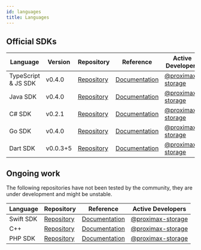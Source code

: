 ```yaml
---
id: languages
title: Languages
---
```


## Official SDKs

**Language** | **Version**	| **Repository** |	**Reference** |	**Active Developers**
-------------|--|---------------|-------------------|----------------------------
TypeScript & JS SDK | v0.4.0	| [Repository](https://github.com/proximax-storage/tsjs-xpx-chain-sdk ) |	[Documentation](https://proximax-storage.github.io/tsjs-xpx-chain-sdk/wiki) |	[@proximax-storage](https://github.com/proximax-storage)
Java SDK | v0.4.0 | [Repository](https://github.com/proximax-storage/java-xpx-chain-sdk) |	[Documentation](https://proximax-storage.github.io/java-xpx-chain-sdk/wiki) |	[@proximax-storage](https://github.com/proximax-storage)
C# SDK 	| v0.2.1 | [Repository](https://github.com/proximax-storage/csharp-xpx-chain-sdk/ ) 	| [Documentation](https://proximax-storage.github.io/csharp-xpx-chain-sdk/wiki) | 	[@proximax-storage](https://github.com/proximax-storage)
Go SDK | v0.4.0 |	[Repository](https://github.com/proximax-storage/go-xpx-chain-sdk/) 	| [Documentation](https://proximax-storage.github.io/go-xpx-chain-sdk/wiki) | 	[@proximax-storage](https://github.com/proximax-storage)
Dart SDK | v0.0.3+5| [Repository](https://github.com/proximax-storage/dart-xpx-chain-sdk/) | [Documentation](https://github.com/proximax-storage/dart-xpx-chain-sdk/wiki) | [@proximax-storage](https://github.com/proximax-storage)

## Ongoing work

The following repositories have not been tested by the community, they are under development and might be unstable.

**Language** |	**Repository** |	**Reference** |	**Active Developers**
-------------|-----------------|------------------|-----------------------------
Swift SDK |	[Repository](https://github.com/proximax-storage/swift-xpx-chain-sdk/) 	| [Documentation](#) | 	[@proximax-storage](https://github.com/proximax-storage)
C++ 	  | [Repository](https://github.com/proximax-storage/cpp-xpx-chain-sdk/) | [Documentation](#) | [@proximax-storage](https://github.com/proximax-storage)
PHP SDK 	| [Repository](https://github.com/proximax-storage/php-xpx-chain-sdk/) | [Documentation](#) | [@proximax-storage](https://github.com/proximax-storage)

